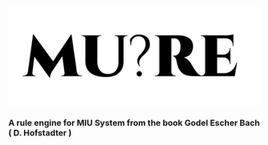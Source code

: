 <img src="./mure.png" />

### A rule engine for MIU System from the book **Godel Escher Bach ( D. Hofstadter )**
